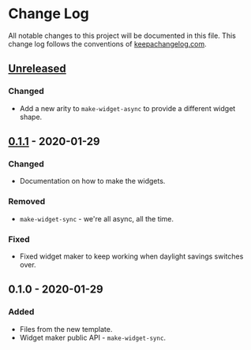# Change Log
All notable changes to this project will be documented in this file. This change log follows the conventions of [keepachangelog.com](http://keepachangelog.com/).

## [Unreleased]
### Changed
- Add a new arity to `make-widget-async` to provide a different widget shape.

## [0.1.1] - 2020-01-29
### Changed
- Documentation on how to make the widgets.

### Removed
- `make-widget-sync` - we're all async, all the time.

### Fixed
- Fixed widget maker to keep working when daylight savings switches over.

## 0.1.0 - 2020-01-29
### Added
- Files from the new template.
- Widget maker public API - `make-widget-sync`.

[Unreleased]: https://github.com/your-name/conversor/compare/0.1.1...HEAD
[0.1.1]: https://github.com/your-name/conversor/compare/0.1.0...0.1.1
